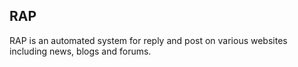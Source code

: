 ## RAP

RAP is an automated system for reply and post on various websites including 
news, blogs and forums.
